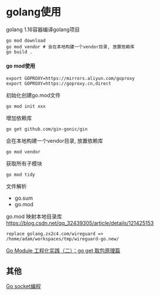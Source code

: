 # golang使用

golang 1.16容器编译golang项目
```
go mod download
go mod vendor # 会在本地构建一个vendor目录, 放置依赖库
go build .
```

#### go mod使用

```
export GOPROXY=https://mirrors.aliyun.com/goproxy
export GOPROXY=https://goproxy.cn,direct
```

初始化创建go.mod文件
```
go mod init xxx
```

增加依赖库
```
go get github.com/gin-gonic/gin
```

会在本地构建一个vendor目录, 放置依赖库
```
go mod vendor
```

获取所有子模块
```
go mod tidy
```

文件解析
- go.sum
- go.mod

go.mod 映射本地目录库
https://blog.csdn.net/qq_32439305/article/details/121425153
```
replace golang.zx2c4.com/wireguard => /home/adam/workspaces/tmp/wireguard-go.new/
```

[Go Module 工程化实践（二）：go get 取包原理篇](https://studygolang.com/articles/18726)

## 其他

[Go socket编程](https://www.cnblogs.com/Yunya-Cnblogs/p/13815864.html)
